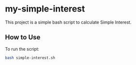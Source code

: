 # my-simple-interest

This project is a simple bash script to calculate Simple Interest.

## How to Use

To run the script:

```bash
bash simple-interest.sh
